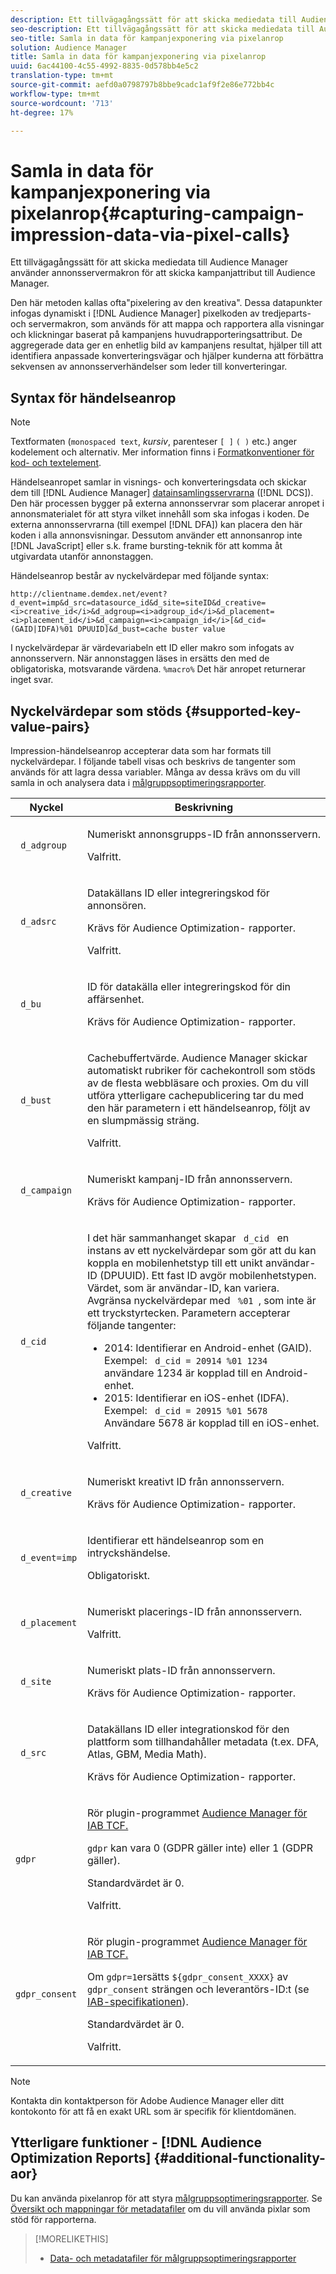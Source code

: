 ```yaml
---
description: Ett tillvägagångssätt för att skicka mediedata till Audience Manager använder annonsservermakron för att skicka kampanjattribut till Audience Manager.
seo-description: Ett tillvägagångssätt för att skicka mediedata till Audience Manager använder annonsservermakron för att skicka kampanjattribut till Audience Manager.
seo-title: Samla in data för kampanjexponering via pixelanrop
solution: Audience Manager
title: Samla in data för kampanjexponering via pixelanrop
uuid: 6ac44100-4c55-4992-8835-0d578bb4e5c2
translation-type: tm+mt
source-git-commit: aefd0a0798797b8bbe9cadc1af9f2e86e772bb4c
workflow-type: tm+mt
source-wordcount: '713'
ht-degree: 17%

---
```



# Samla in data för kampanjexponering via pixelanrop{#capturing-campaign-impression-data-via-pixel-calls}

Ett tillvägagångssätt för att skicka mediedata till Audience Manager använder annonsservermakron för att skicka kampanjattribut till Audience Manager.

Den här metoden kallas ofta&quot;pixelering av den kreativa&quot;. Dessa datapunkter infogas dynamiskt i [!DNL Audience Manager] pixelkoden av tredjeparts- och servermakron, som används för att mappa och rapportera alla visningar och klickningar baserat på kampanjens huvudrapporteringsattribut. De aggregerade data ger en enhetlig bild av kampanjens resultat, hjälper till att identifiera anpassade konverteringsvägar och hjälper kunderna att förbättra sekvensen av annonsserverhändelser som leder till konverteringar.

## Syntax för händelseanrop

>[!NOTE]
>
>Textformaten (`monospaced text`, *kursiv*, parenteser `[ ]` `( )` etc.) anger kodelement och alternativ. Mer information finns i [Formatkonventioner för kod- och textelement](../../reference/code-style-elements.md).

Händelseanropet samlar in visnings- och konverteringsdata och skickar dem till [!DNL Audience Manager] [datainsamlingsservrarna](/help/using/reference/system-components/components-data-collection.md) ([!DNL DCS]). Den här processen bygger på externa annonsservrar som placerar anropet i annonsmaterialet för att styra vilket innehåll som ska infogas i koden. De externa annonsservrarna (till exempel [!DNL DFA]) kan placera den här koden i alla annonsvisningar. Dessutom använder ett annonsanrop inte [!DNL JavaScript] eller s.k. frame bursting-teknik för att komma åt utgivardata utanför annonstaggen.

Händelseanrop består av nyckelvärdepar med följande syntax:

```
http://clientname.demdex.net/event?d_event=imp&d_src=datasource_id&d_site=siteID&d_creative=<i>creative_id</i>&d_adgroup=<i>adgroup_id</i>&d_placement=<i>placement_id</i>&d_campaign=<i>campaign_id</i>[&d_cid=(GAID|IDFA)%01 DPUUID]&d_bust=cache buster value
```

I nyckelvärdepar är värdevariabeln ett ID eller makro som infogats av annonsservern. När annonstaggen läses in ersätts den med de obligatoriska, motsvarande värdena. `%macro%` Det här anropet returnerar inget svar.

## Nyckelvärdepar som stöds {#supported-key-value-pairs}

Impression-händelseanrop accepterar data som har formats till nyckelvärdepar. I följande tabell visas och beskrivs de tangenter som används för att lagra dessa variabler. Många av dessa krävs om du vill samla in och analysera data i [målgruppsoptimeringsrapporter](../../reporting/audience-optimization-reports/audience-optimization-reports.md).

<table id="table_F068C4D49F7D4775924D3CA712BF15BA"> 
 <thead> 
  <tr> 
   <th colname="col1" class="entry"> Nyckel </th> 
   <th colname="col2" class="entry"> Beskrivning </th> 
  </tr> 
 </thead>
 <tbody> 
  <tr> 
   <td colname="col1"> <code> d_adgroup </code> </td> 
   <td colname="col2"> <p>Numeriskt annonsgrupps-ID från annonsservern. </p> <p>Valfritt. </p> </td> 
  </tr> 
  <tr> 
   <td colname="col1"> <code> d_adsrc </code> </td> 
   <td colname="col2"> <p>Datakällans ID eller integreringskod för annonsören. </p> <p>Krävs för <span class="wintitle"> Audience Optimization- </span> rapporter. </p> <p>Valfritt.</p> </td> 
  </tr> 
  <tr> 
   <td colname="col1"> <code> d_bu </code> </td> 
   <td colname="col2"> <p>ID för datakälla eller integreringskod för din affärsenhet. </p> <p>Krävs för <span class="wintitle"> Audience Optimization- </span> rapporter. </p> </td> 
  </tr> 
  <tr> 
   <td colname="col1"> <p> <code> d_bust </code> </p> </td> 
   <td colname="col2"> <p>Cachebuffertvärde. <span class="keyword"> Audience Manager </span> skickar automatiskt rubriker för cachekontroll som stöds av de flesta webbläsare och proxies. Om du vill utföra ytterligare cachepublicering tar du med den här parametern i ett händelseanrop, följt av en slumpmässig sträng. </p> <p> Valfritt. </p> </td> 
  </tr> 
  <tr> 
   <td colname="col1"> <code> d_campaign </code> </td> 
   <td colname="col2"> <p>Numeriskt kampanj-ID från annonsservern. </p> <p>Krävs för <span class="wintitle"> Audience Optimization- </span> rapporter. </p> </td> 
  </tr> 
  <tr> 
   <td colname="col1"> <code> d_cid </code> </td> 
   <td colname="col2"> <p>I det här sammanhanget skapar <code> d_cid </code> en instans av ett nyckelvärdepar som gör att du kan koppla en mobilenhetstyp till ett unikt användar-ID (DPUUID). Ett fast ID avgör mobilenhetstypen. Värdet, som är användar-ID, kan variera. Avgränsa nyckelvärdepar med <code> %01 </code>, som inte är ett tryckstyrtecken. Parametern accepterar följande tangenter: </p> 
    <ul id="ul_4D5D696D10B34615867AF3B64A938878"> 
     <li id="li_A4BD4B0C8C9443BF99075CDFACC013F6">2014: Identifierar en Android-enhet (GAID). Exempel: <code> d_cid = 20914 %01 1234 </code> användare 1234 är kopplad till en Android-enhet. </li> 
     <li id="li_F83D7B3EC4D24D0187BFE639E2812B36">2015: Identifierar en iOS-enhet (IDFA). Exempel: <code> d_cid = 20915 %01 5678 </code> Användare 5678 är kopplad till en iOS-enhet. </li> 
    </ul> <p>Valfritt. </p> </td> 
  </tr> 
  <tr> 
   <td colname="col1"> <code> d_creative </code> </td> 
   <td colname="col2"> <p>Numeriskt kreativt ID från annonsservern. </p> <p>Krävs för <span class="wintitle"> Audience Optimization- </span> rapporter. </p> </td> 
  </tr> 
  <tr> 
   <td colname="col1"> <code> d_event=imp </code> </td> 
   <td colname="col2"> <p>Identifierar ett händelseanrop som en intryckshändelse. </p> <p>Obligatoriskt. </p> </td> 
  </tr> 
  <tr> 
   <td colname="col1"> <code> d_placement </code> </td> 
   <td colname="col2"> <p>Numeriskt placerings-ID från annonsservern. </p> <p> Valfritt. </p> </td> 
  </tr> 
  <tr> 
   <td colname="col1"> <code> d_site </code> </td> 
   <td colname="col2"> <p>Numeriskt plats-ID från annonsservern. </p> <p>Krävs för <span class="wintitle"> Audience Optimization- </span> rapporter. </p> </td> 
  </tr> 
  <tr> 
   <td colname="col1"> <code> d_src </code> </td> 
   <td colname="col2"> <p>Datakällans ID eller integrationskod för den plattform som tillhandahåller metadata (t.ex. DFA, Atlas, GBM, Media Math). </p> <p>Krävs för <span class="wintitle"> Audience Optimization- </span> rapporter. </p> </td> 
  </tr> 
   <tr> 
   <td colname="col1"> <code>gdpr</code>  </td> 
   <td colname="col2"> <p>Rör plugin-programmet <a href="../../overview/data-security-and-privacy/aam-iab-plugin.md">Audience Manager för IAB TCF.</a></p> <p><code>gdpr</code> kan vara 0 (GDPR gäller inte) eller 1 (GDPR gäller).</p> <p>Standardvärdet är 0.</p><p>Valfritt.</p> </td> 
  </tr>
   <tr> 
   <td colname="col1"> <code>gdpr_consent</code> </td> 
   <td colname="col2"> <p>Rör plugin-programmet <a href="../../overview/data-security-and-privacy/aam-iab-plugin.md">Audience Manager för IAB TCF.</a></p><p> Om <code>gdpr=1</code>ersätts <code>${gdpr_consent_XXXX}</code> av <code>gdpr_consent</code> strängen och leverantörs-ID:t (se <a href="https://github.com/InteractiveAdvertisingBureau/GDPR-Transparency-and-Consent-Framework/blob/master/TCFv2/IAB%20Tech%20Lab%20-%20Consent%20string%20and%20vendor%20list%20formats%20v2.md#about-the-transparency--consent-string-tc-string" format="http" scope="external"> IAB-specifikationen</a>).</p> <p>Standardvärdet är 0.</p><p>Valfritt.</p></td> 
  </tr> 
 </tbody> 
</table>

>[!NOTE]
>
>Kontakta din kontaktperson för Adobe Audience Manager eller ditt kontokonto för att få en exakt URL som är specifik för klientdomänen.

## Ytterligare funktioner - [!DNL Audience Optimization Reports] {#additional-functionality-aor}

Du kan använda pixelanrop för att styra [målgruppsoptimeringsrapporter](/help/using/reporting/audience-optimization-reports/audience-optimization-reports.md). Se [Översikt och mappningar för metadatafiler](/help/using/reporting/audience-optimization-reports/metadata-files-intro/metadata-file-overview.md) om du vill använda pixlar som stöd för rapporterna.

>[!MORELIKETHIS]
>
>* [Data- och metadatafiler för målgruppsoptimeringsrapporter](../../reporting/audience-optimization-reports/metadata-files-intro/metadata-files-intro.md)

